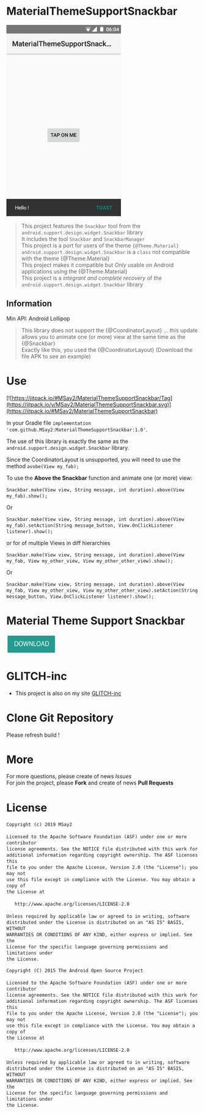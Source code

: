 # MaterialThemeSupportSnackbar

<img src="screenshot/screen.png" width="300">

> This project features the `Snackbar` tool from the `android.support.design.widget.Snackbar` library  
> It includes the tool `Snackbar` and `SnackbarManager`  
> This project is a port for users of the theme `{@Theme.Material}`  
> `android.support.design.widget.Snackbar` is a `class` not compatible with the theme {@Theme.Material}  
> This project makes it compatible but *Only* usable on Android applications using the {@Theme.Material}  
> This project is a *integrant and complete recovery* of the `android.support.design.widget.Snackbar` library  

## Information

Min API: Android Lollipop  

> This library does not support the {@CoordinatorLayout} ... this update allows you to animate one (or more) view at the same time as the {@Snackbar}  
> Exactly like this, you used the {@CoordinatorLayout} (Download the file APK to see an example)  

# Use
[![https://jitpack.io/#MSay2/MaterialThemeSupportSnackbar/Tag](https://jitpack.io/v/MSay2/MaterialThemeSupportSnackbar.svg)](https://jitpack.io/#MSay2/MaterialThemeSupportSnackbar)

In your Gradle file `implementation 'com.github.MSay2:MaterialThemeSupportSnackbar:1.0'`.

The use of this library is exactly the same as the `android.support.design.widget.Snackbar` library. 

Since the CoordinatorLayout is unsupported, you will need to use the method `avobe(View my_fab);`

To use the  __Above the Snackbar__ function and animate one (or more) view:

```Gradle
Snackbar.make(View view, String message, int duration).above(View my_fab).show();
```

Or

```Gradle
Snackbar.make(View view, String message, int duration).above(View my_fab).setAction(String message_button, View.OnClickListener listener).show();
```

or for of multiple Views in diff hierarchies

```Gradle
Snackbar.make(View view, String message, int duration).above(View my_fab, View my_other_view, View my_other_other_view).show();
```

Or

```Gradle
Snackbar.make(View view, String message, int duration).above(View my_fab, View my_other_view, View my_other_other_view).setAction(String message_button, View.OnClickListener listener).show();
```


# Material Theme Support Snackbar

<a href="https://raw.githubusercontent.com/MSay2/MaterialThemeSupportSnackbar/master/application/MaterialThemeSupportSnackbar.apk" > <img src="screenshot/button_download.png" width="130" height="50"></a>

# GLITCH-inc
* This project is also on my site [GLITCH-inc](https://glitch-inc.000webhostapp.com/projects/material_theme_support_snackbar.html)

# Clone Git Repository

Please refresh build !

# More

For more questions, please create of news _Issues_  
For join the project, please __Fork__ and create of news __Pull Requests__  

# License

```
Copyright (c) 2019 MSay2

Licensed to the Apache Software Foundation (ASF) under one or more contributor
license agreements. See the NOTICE file distributed with this work for
additional information regarding copyright ownership. The ASF licenses this
file to you under the Apache License, Version 2.0 (the "License"); you may not
use this file except in compliance with the License. You may obtain a copy of
the License at

   http://www.apache.org/licenses/LICENSE-2.0

Unless required by applicable law or agreed to in writing, software
distributed under the License is distributed on an "AS IS" BASIS, WITHOUT
WARRANTIES OR CONDITIONS OF ANY KIND, either express or implied. See the
License for the specific language governing permissions and limitations under
the License.
```


```
Copyright (C) 2015 The Android Open Source Project

Licensed to the Apache Software Foundation (ASF) under one or more contributor
license agreements. See the NOTICE file distributed with this work for
additional information regarding copyright ownership. The ASF licenses this
file to you under the Apache License, Version 2.0 (the "License"); you may not
use this file except in compliance with the License. You may obtain a copy of
the License at

   http://www.apache.org/licenses/LICENSE-2.0

Unless required by applicable law or agreed to in writing, software
distributed under the License is distributed on an "AS IS" BASIS, WITHOUT
WARRANTIES OR CONDITIONS OF ANY KIND, either express or implied. See the
License for the specific language governing permissions and limitations under
the License.
```
